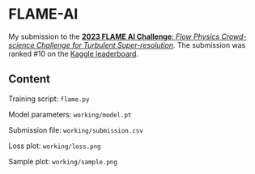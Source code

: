 # FLAME-AI

My submission to the [**2023 FLAME AI Challenge**: *Flow Physics Crowd-science Challenge for Turbulent Super-resolution*](https://flame-ai-workshop.github.io).
The submission was ranked #10 on the [Kaggle leaderboard](https://www.kaggle.com/competitions/2023-flame-ai-challenge/leaderboard).


## Content

Training script: `flame.py`

Model parameters: `working/model.pt`

Submission file: `working/submission.csv`

Loss plot: `working/loss.png`

Sample plot: `working/sample.png`